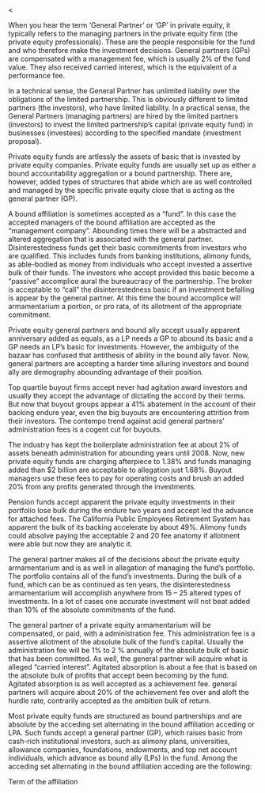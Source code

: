 <<p>When you hear the term &#8216;General Partner&#8217; or &#8216;GP&#8217; in private equity, it typically refers to the managing partners in the private equity firm (the private equity professionals). These are the people responsible for the fund and who therefore make the investment decisions. General partners (GPs) are compensated with a management fee, which is usually 2% of the fund value. They also received carried interest, which is the equivalent of a performance fee.</p><p>In a technical sense, the General Partner has unlimited liability over the obligations of the limited partnership. This is obviously different to limited partners (the investors), who have limited liability. In a practical sense, the General Partners (managing partners) are hired by the limited partners (investors) to invest the limited partnership&#8217;s capital (private equity fund) in businesses (investees) according to the specified mandate (investment proposal).</p><p>Private equity funds are artlessly the assets of basic that is invested by private equity companies. Private equity funds are usually set up as either a bound accountability aggregation or a bound partnership. There are, however, added types of structures that abide which are as well controlled and managed by the specific private equity close that is acting as the general partner (GP).</p><p>A bound affiliation is sometimes accepted as a &#8220;fund&#8221;. In this case the accepted managers of the bound affiliation are accepted as the &#8220;management company&#8221;. Abounding times there will be a abstracted and altered aggregation that is associated with the general partner. Disinterestedness funds get their basic commitments from investors who are qualified. This includes funds from banking institutions, alimony funds, as able-bodied as money from individuals who accept invested a assertive bulk of their funds. The investors who accept provided this basic become a &#8220;passive&#8221; accomplice aural the bureaucracy of the partnership. The broker is acceptable to &#8220;call&#8221; the disinterestedness basic if an investment befalling is appear by the general partner. At this time the bound accomplice will armamentarium a portion, or pro rata, of its allotment of the appropriate commitment.</p><p>Private equity general partners and bound ally accept usually apparent anniversary added as equals, as a LP needs a GP to abound its basic and a GP needs an LP&#8217;s basic for investments. However, the ambiguity of the bazaar has confused that antithesis of ability in the bound ally favor. Now, general partners are accepting a harder time alluring investors and bound ally are demography abounding advantage of their position.</p><p>Top quartile buyout firms accept never had agitation award investors and usually they accept the advantage of dictating the accord by their terms. But now that buyout groups appear a 41% abatement in the account of their backing endure year, even the big buyouts are encountering attrition from their investors. The contempo trend against acid general partners&#8217; administration fees is a cogent cut for buyouts.</p><p>The industry has kept the boilerplate administration fee at about 2% of assets beneath administration for abounding years until 2008. Now, new private equity funds are charging afterpiece to 1.38% and funds managing added than $2 billion are acceptable to allegation just 1.68%. Buyout managers use these fees to pay for operating costs and brush an added 20% from any profits generated through the investments.</p><p>Pension funds accept apparent the private equity investments in their portfolio lose bulk during the endure two years and accept led the advance for attached fees. The California Public Employees Retirement System has apparent the bulk of its backing accelerate by about 49%. Alimony funds could absolve paying the acceptable 2 and 20 fee anatomy if allotment were able but now they are analytic it.</p><p>The general partner makes all of the decisions about the private equity armamentarium and is as well in allegation of managing the fund&#8217;s portfolio. The portfolio contains all of the fund&#8217;s investments. During the bulk of a fund, which can be as continued as ten years, the disinterestedness armamentarium will accomplish anywhere from 15 &#8211; 25 altered types of investments. In a lot of cases one accurate investment will not beat added than 10% of the absolute commitments of the fund.</p><p>The general partner of a private equity armamentarium will be compensated, or paid, with a administration fee. This administration fee is a assertive allotment of the absolute bulk of the fund&#8217;s capital. Usually the administration fee will be 1% to 2 % annually of the absolute bulk of basic that has been committed. As well, the general partner will acquire what is alleged &#8220;carried interest&#8221;. Agitated absorption is about a fee that is based on the absolute bulk of profits that accept been becoming by the fund. Agitated absorption is as well accepted as a achievement fee. general partners will acquire about 20% of the achievement fee over and aloft the hurdle rate, contrarily accepted as the ambition bulk of return.</p><p>Most private equity funds are structured as bound partnerships and are absolute by the acceding set alternating in the bound affiliation acceding or LPA. Such funds accept a general partner (GP), which raises basic from cash-rich institutional investors, such as alimony plans, universities, allowance companies, foundations, endowments, and top net account individuals, which advance as bound ally (LPs) in the fund. Among the acceding set alternating in the bound affiliation acceding are the following:</p><p>Term of the affiliation</p>
